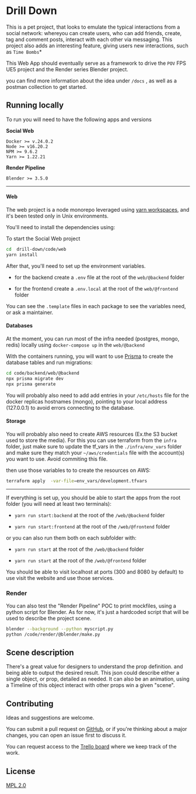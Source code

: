 # Drill Down

This is a pet project, that looks to emulate the typical interactions from a social network: whereyou can create users, who can add friends, create, tag and comment posts, interact with each other via messaging. This project also adds an interesting feature, giving users new interactions, such as `Time Bombs`*

This Web App should eventually serve as a framework to drive the `POV` FPS UE5 project and the Render series Blender project.

you can find more information about the idea under `/docs` , as well as a postman collection to get started.

## Running locally

To run you will need to have the following apps and versions  

**Social Web**
```
Docker >= v.24.0.2
Node >= v16.20.2
NPM >= 9.6.2
Yarn >= 1.22.21
```

**Render Pipeline**
```
Blender >= 3.5.0
```

---

#### Web
The web project is a node monorepo leveraged using [yarn workspaces](https://yarnpkg.com/features/workspaces), and it's been tested only in Unix environments. 

You'll need to install the dependencies using:

To start the Social Web project

```bash
cd  drill-down/code/web
yarn install
```

After that, you'll need to set up the environment variables.

- for the backend create a `.env` file at the root of the `web/@backend` folder

- for the frontend create a `.env.local` at the root of the `web/@frontend` folder

You can see the `.template` files in each package to see the variables need, or ask a maintainer.


#### Databases
At the moment, you can run most of the infra needed (postgres, mongo, redis) locally using `docker-compose up` in the `web/@backend` 

With the containers running, you will want to use [Prisma](https://www.prisma.io/docs/getting-started) to create the database tables and run migrations:

```bash
cd code/backend/web/@backend
npx prisma migrate dev
npx prisma generate
```


You will probably also need to add add entries in your `/etc/hosts` file for the docker replicas hostnames (mongo), pointing to your local address (127.0.0.1) to avoid errors connecting to the database.

  
#### Storage
 
You will probably also need to create AWS resources (Ex.the S3 bucket used to store the media). For this you can use terraform from the `infra` folder, just make sure to update the tf_vars in the `./infra/env_vars` folder and make sure they match your `~/aws/credentials` file with the account(s) you want to use. Avoid commiting this file.

then use those variables to to create the resources on AWS:

```bash
terraform apply  -var-file=env_vars/development.tfvars
```

--- 
If everything is set up, you should be able to start the apps from the root folder (you will need at least two terminals):

- `yarn run start:backend` at the root of the `/web/@backend` folder

- `yarn run start:frontend` at the root of the `/web/@frontend` folder


or you can also run them both on each subfolder with:  
  

- `yarn run start` at the root of the `/web/@backend` folder

- `yarn run start` at the root of the `/web/@frontend` folder

You should be able to visit localhost at ports (300 and 8080 by default) to use visit the website and use those services.


### Render 
You can also test the "Render Pipeline" POC to print mockfiles, using a python script for Blender. As for now, it's just a hardcoded script that will be used to describe the project scene.

``` bash
blender --background --python myscript.py
python /code/render/@blender/make.py
```

## Scene description

There's a great value for designers to understand the prop definition. and being able to output the desired result. This json could describe either a single object, or prop, detailed as needed. It can also be an animation, using a Timeline of this object interact with other props win a given "scene".


## Contributing

Ideas and suggestions are welcome.

You can submit a pull request on [GitHub](https://github.com/reveware/drill-down), or if you're thinking about a major changes, you can open an issue first to discuss it.

You can request access to the [Trello board](https://trello.com/b/OTwMAWjI/drill-down) where we keep track of the work.
  
## License

[MPL 2.0](https://choosealicense.com/licenses/mpl-2.0/)